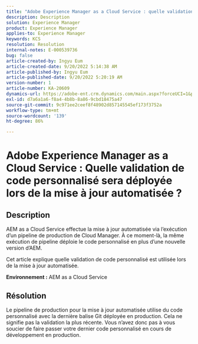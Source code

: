 ```yaml
---
title: "Adobe Experience Manager as a Cloud Service : quelle validation de code personnalisé sera déployée lors de la mise à jour automatisée"
description: Description
solution: Experience Manager
product: Experience Manager
applies-to: Experience Manager
keywords: KCS
resolution: Resolution
internal-notes: E-000539736
bug: false
article-created-by: Ingyu Eum
article-created-date: 9/20/2022 5:14:38 AM
article-published-by: Ingyu Eum
article-published-date: 9/20/2022 5:20:19 AM
version-number: 1
article-number: KA-20609
dynamics-url: https://adobe-ent.crm.dynamics.com/main.aspx?forceUCI=1&pagetype=entityrecord&etn=knowledgearticle&id=5c1eaf1a-a338-ed11-9db0-002248086a27
exl-id: d7a6a1a6-f8a4-4b8b-8a86-9cbd18475a47
source-git-commit: 9c971ee2ceef8f48902d857145545ef173f3752a
workflow-type: tm+mt
source-wordcount: '139'
ht-degree: 86%

---
```


# Adobe Experience Manager as a Cloud Service : Quelle validation de code personnalisé sera déployée lors de la mise à jour automatisée ?

## Description


AEM as a Cloud Service effectue la mise à jour automatisée via l’exécution d’un pipeline de production de Cloud Manager. À ce moment-là, la même exécution de pipeline déploie le code personnalisé en plus d’une nouvelle version d’AEM.

Cet article explique quelle validation de code personnalisé est utilisée lors de la mise à jour automatisée.

<b>Environnement :</b>
AEM as a Cloud Service


## Résolution


Le pipeline de production pour la mise à jour automatisée utilise du code personnalisé avec la dernière balise Git déployée en production. Cela ne signifie pas la validation la plus récente. Vous n’avez donc pas à vous soucier de faire passer votre dernier code personnalisé en cours de développement en production.
